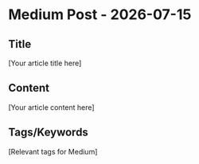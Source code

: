 # Medium Post - 2026-07-15

## Title
[Your article title here]

## Content
[Your article content here]

## Tags/Keywords
[Relevant tags for Medium]
